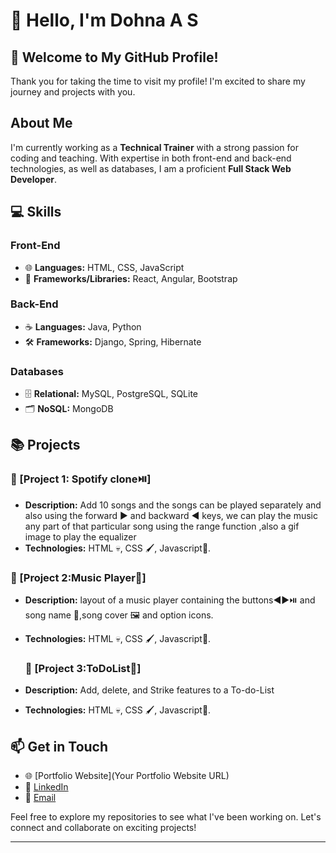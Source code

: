 
# 👋 Hello, I'm Dohna A S

## 🌟 Welcome to My GitHub Profile!

Thank you for taking the time to visit my profile! I'm excited to share my journey and projects with you.

## About Me

I'm currently working as a **Technical Trainer** with a strong passion for coding and teaching. With expertise in both front-end and back-end technologies, as well as databases, I am a proficient **Full Stack Web Developer**.

## 💻 Skills

### Front-End
- 🌐 **Languages:** HTML, CSS, JavaScript
- 🚀 **Frameworks/Libraries:** React, Angular, Bootstrap

### Back-End
- ☕ **Languages:** Java, Python
- 🛠 **Frameworks:** Django, Spring, Hibernate

### Databases
- 🗄 **Relational:** MySQL, PostgreSQL, SQLite
- 🗂 **NoSQL:** MongoDB

## 📚 Projects

### 🔹 [Project 1: Spotify clone⏯️]
- **Description:** Add 10 songs and the songs can be played separately and also using the forward ▶️ and backward ◀️ keys, we can play the music any part of that particular song using the range function ,also a gif image to  play the equalizer
- **Technologies:** HTML 💀, CSS 🖌️, Javascript🔋.

### 🔹 [Project 2:Music Player🎵]
- **Description:** layout of a music player containing the buttons◀️▶️⏯️ and song name 🎵,song cover 🖼️ and option icons.
- **Technologies:** HTML 💀, CSS 🖌️, Javascript🔋.

  ### 🔹 [Project 3:ToDoList📑]
- **Description:** Add, delete, and Strike features to a To-do-List
- **Technologies:** HTML 💀, CSS 🖌️, Javascript🔋.

## 📫 Get in Touch

- 🌐 [Portfolio Website](Your Portfolio Website URL)
- 💼 [LinkedIn](https://www.linkedin.com/in/imblesseddohna/)
- 📧 [Email](mailto:imblesseddohna@gmail.com)

Feel free to explore my repositories to see what I've been working on. Let's connect and collaborate on exciting projects!

---
